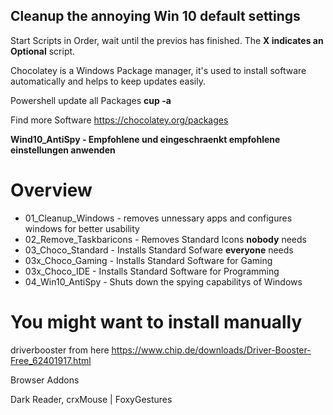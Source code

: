 ## Cleanup the annoying Win 10 default settings

Start Scripts in Order, wait until the previos has finished.
The **X indicates an Optional** script.

Chocolatey is a Windows Package manager, it's used to install software automatically and helps to keep updates easily.

Powershell update all Packages
**cup -a**

Find more Software
https://chocolatey.org/packages

**Wind10_AntiSpy - Empfohlene und eingeschraenkt empfohlene einstellungen anwenden** 
 
 # Overview
* 01_Cleanup_Windows - removes unnessary apps and configures windows for better usability 
* 02_Remove_Taskbaricons - Removes Standard Icons **nobody** needs
* 03_Choco_Standard - Installs Standard Sofware **everyone** needs
* 03x_Choco_Gaming - Installs Standard Software for Gaming
* 03x_Choco_IDE - Installs Standard Software for Programming
* 04_Win10_AntiSpy - Shuts down the spying capabilitys of Windows

# You might want to install manually
driverbooster from here https://www.chip.de/downloads/Driver-Booster-Free_62401917.html

Browser Addons

Dark Reader, crxMouse | FoxyGestures
